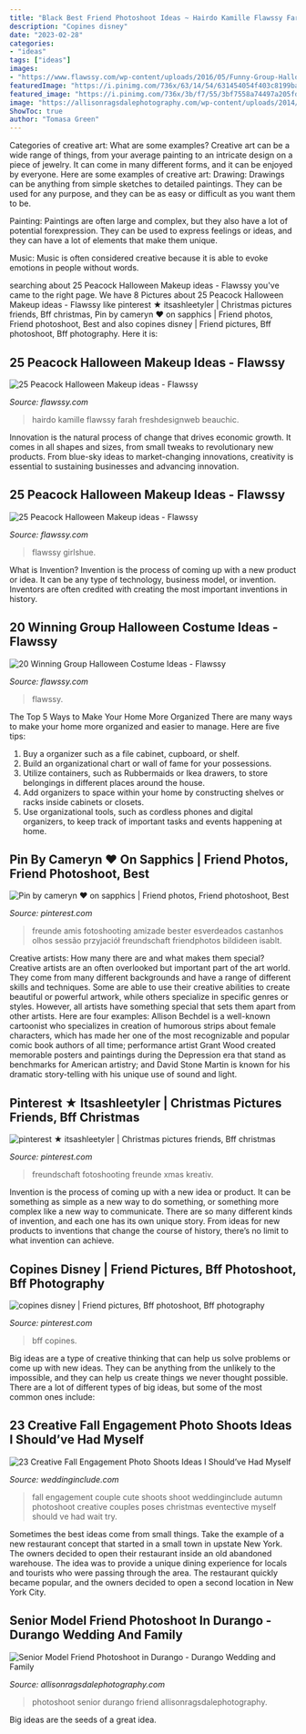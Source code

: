 ```yaml
---
title: "Black Best Friend Photoshoot Ideas ~ Hairdo Kamille Flawssy Farah Freshdesignweb Beauchic"
description: "Copines disney"
date: "2023-02-28"
categories:
- "ideas"
tags: ["ideas"]
images:
- "https://www.flawssy.com/wp-content/uploads/2016/05/Funny-Group-Halloween-Costume-Ideas.jpg"
featuredImage: "https://i.pinimg.com/736x/63/14/54/631454054f403c8199ba3ecfd18041d3.jpg"
featured_image: "https://i.pinimg.com/736x/3b/f7/55/3bf7558a74497a205fd9dfbc042e6bd5.jpg"
image: "https://allisonragsdalephotography.com/wp-content/uploads/2014/08/allisonragsdalephotography-9252.jpg"
ShowToc: true
author: "Tomasa Green"
---
```



Categories of creative art: What are some examples?
Creative art can be a wide range of things, from your average painting to an intricate design on a piece of jewelry. It can come in many different forms, and it can be enjoyed by everyone. Here are some examples of creative art:
Drawing: Drawings can be anything from simple sketches to detailed paintings. They can be used for any purpose, and they can be as easy or difficult as you want them to be.

Painting: Paintings are often large and complex, but they also have a lot of potential forexpression. They can be used to express feelings or ideas, and they can have a lot of elements that make them unique.

Music: Music is often considered creative because it is able to evoke emotions in people without words.

	

		
searching about 25 Peacock Halloween Makeup ideas - Flawssy you've came to the right page. We have 8 Pictures about 25 Peacock Halloween Makeup ideas - Flawssy like pinterest ★ itsashleetyler | Christmas pictures friends, Bff christmas, Pin by cameryn ♥ on sapphics | Friend photos, Friend photoshoot, Best and also copines disney | Friend pictures, Bff photoshoot, Bff photography. Here it is:
		
    
## 25 Peacock Halloween Makeup Ideas - Flawssy

<img loading=lazy src="https://www.flawssy.com/wp-content/uploads/2016/05/Peacock-Inspired-Makeup-Ideas.jpg" onerror="this.onerror=null;this.src='https://tse2.mm.bing.net/th?id=OIP.VjnPRwNbzshFOevSG1El4QHaJW&amp;pid=15.1';" alt="25 Peacock Halloween Makeup ideas - Flawssy">

_Source: flawssy.com_

>hairdo kamille flawssy farah freshdesignweb beauchic. 

	

Innovation is the natural process of change that drives economic growth. It comes in all shapes and sizes, from small tweaks to revolutionary new products. From blue-sky ideas to market-changing innovations, creativity is essential to sustaining businesses and advancing innovation.

    
## 25 Peacock Halloween Makeup Ideas - Flawssy

<img loading=lazy src="https://www.flawssy.com/wp-content/uploads/2016/05/peacock-makeup-for-halloween.jpg" onerror="this.onerror=null;this.src='https://tse2.mm.bing.net/th?id=OIP.1BedXWjEfKwmOocyDcrXOAHaLD&amp;pid=15.1';" alt="25 Peacock Halloween Makeup ideas - Flawssy">

_Source: flawssy.com_

>flawssy girlshue. 

	

What is Invention?
Invention is the process of coming up with a new product or idea. It can be any type of technology, business model, or invention. Inventors are often credited with creating the most important inventions in history.

    
## 20 Winning Group Halloween Costume Ideas - Flawssy

<img loading=lazy src="https://www.flawssy.com/wp-content/uploads/2016/05/Funny-Group-Halloween-Costume-Ideas.jpg" onerror="this.onerror=null;this.src='https://tse3.mm.bing.net/th?id=OIP.9QPt5w1MV9E31wrlNe_z5QHaLH&amp;pid=15.1';" alt="20 Winning Group Halloween Costume Ideas - Flawssy">

_Source: flawssy.com_

>flawssy. 

	

The Top 5 Ways to Make Your Home More Organized
There are many ways to make your home more organized and easier to manage. Here are five tips: 
1. Buy a organizer such as a file cabinet, cupboard, or shelf. 
2. Build an organizational chart or wall of fame for your possessions. 
3. Utilize containers, such as Rubbermaids or Ikea drawers, to store belongings in different places around the house. 
4. Add organizers to space within your home by constructing shelves or racks inside cabinets or closets. 
5. Use organizational tools, such as cordless phones and digital organizers, to keep track of important tasks and events happening at home.

    
## Pin By Cameryn ♥ On Sapphics | Friend Photos, Friend Photoshoot, Best

<img loading=lazy src="https://i.pinimg.com/736x/63/14/54/631454054f403c8199ba3ecfd18041d3.jpg" onerror="this.onerror=null;this.src='https://tse2.mm.bing.net/th?id=OIP.je_pNkVOv1Q1M72J3nTZPAHaJ3&amp;pid=15.1';" alt="Pin by cameryn ♥ on sapphics | Friend photos, Friend photoshoot, Best">

_Source: pinterest.com_

>freunde amis fotoshooting amizade bester esverdeados castanhos olhos sessão przyjaciół freundschaft friendphotos bildideen isablt. 

	

Creative artists: How many there are and what makes them special?
Creative artists are an often overlooked but important part of the art world. They come from many different backgrounds and have a range of different skills and techniques. Some are able to use their creative abilities to create beautiful or powerful artwork, while others specialize in specific genres or styles. However, all artists have something special that sets them apart from other artists. Here are four examples: 
Allison Bechdel is a well-known cartoonist who specializes in creation of humorous strips about female characters, which has made her one of the most recognizable and popular comic book authors of all time; performance artist Grant Wood created memorable posters and paintings during the Depression era that stand as benchmarks for American artistry; and David Stone Martin is known for his dramatic story-telling with his unique use of sound and light.

    
## Pinterest ★ Itsashleetyler | Christmas Pictures Friends, Bff Christmas

<img loading=lazy src="https://i.pinimg.com/736x/34/f4/5e/34f45eab09c42ebba43418d52291f474.jpg" onerror="this.onerror=null;this.src='https://tse2.mm.bing.net/th?id=OIP.7Q_bqJWXchBKj07hhNL1JgHaM7&amp;pid=15.1';" alt="pinterest ★ itsashleetyler | Christmas pictures friends, Bff christmas">

_Source: pinterest.com_

>freundschaft fotoshooting freunde xmas kreativ. 

	

Invention is the process of coming up with a new idea or product. It can be something as simple as a new way to do something, or something more complex like a new way to communicate. There are so many different kinds of invention, and each one has its own unique story. From ideas for new products to inventions that change the course of history, there’s no limit to what invention can achieve.

    
## Copines Disney | Friend Pictures, Bff Photoshoot, Bff Photography

<img loading=lazy src="https://i.pinimg.com/736x/3b/f7/55/3bf7558a74497a205fd9dfbc042e6bd5.jpg" onerror="this.onerror=null;this.src='https://tse4.mm.bing.net/th?id=OIP.vtzeBYtemF0cIIBJt5EHQwHaIb&amp;pid=15.1';" alt="copines disney | Friend pictures, Bff photoshoot, Bff photography">

_Source: pinterest.com_

>bff copines. 

	

Big ideas are a type of creative thinking that can help us solve problems or come up with new ideas. They can be anything from the unlikely to the impossible, and they can help us create things we never thought possible. There are a lot of different types of big ideas, but some of the most common ones include: 

    
## 23 Creative Fall Engagement Photo Shoots Ideas I Should’ve Had Myself

<img loading=lazy src="https://www.weddinginclude.com/wp-content/uploads/2017/06/So-cute-Wanna-do-this-for-engagement-pictures.jpg" onerror="this.onerror=null;this.src='https://tse2.mm.bing.net/th?id=OIP.Re7lQv7CkwRG13wVZbwWNQHaK1&amp;pid=15.1';" alt="23 Creative Fall Engagement Photo Shoots Ideas I Should’ve Had Myself">

_Source: weddinginclude.com_

>fall engagement couple cute shoots shoot weddinginclude autumn photoshoot creative couples poses christmas eventective myself should ve had wait try. 

	

Sometimes the best ideas come from small things. Take the example of a new restaurant concept that started in a small town in upstate New York. The owners decided to open their restaurant inside an old abandoned warehouse. The idea was to provide a unique dining experience for locals and tourists who were passing through the area. The restaurant quickly became popular, and the owners decided to open a second location in New York City.

    
## Senior Model Friend Photoshoot In Durango - Durango Wedding And Family

<img loading=lazy src="https://allisonragsdalephotography.com/wp-content/uploads/2014/08/allisonragsdalephotography-9252.jpg" onerror="this.onerror=null;this.src='https://tse2.mm.bing.net/th?id=OIP._u-PUdLkLfJv9kbgLBh9yAHaLI&amp;pid=15.1';" alt="Senior Model Friend Photoshoot in Durango - Durango Wedding and Family">

_Source: allisonragsdalephotography.com_

>photoshoot senior durango friend allisonragsdalephotography. 

	

Big ideas are the seeds of a great idea.

